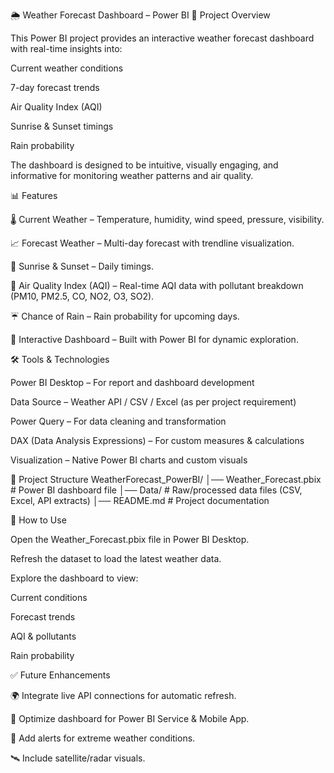 🌦 Weather Forecast Dashboard – Power BI
📌 Project Overview

This Power BI project provides an interactive weather forecast dashboard with real-time insights into:

Current weather conditions

7-day forecast trends

Air Quality Index (AQI)

Sunrise & Sunset timings

Rain probability

The dashboard is designed to be intuitive, visually engaging, and informative for monitoring weather patterns and air quality.

📊 Features

🌡 Current Weather – Temperature, humidity, wind speed, pressure, visibility.

📈 Forecast Weather – Multi-day forecast with trendline visualization.

🌅 Sunrise & Sunset – Daily timings.

🍃 Air Quality Index (AQI) – Real-time AQI data with pollutant breakdown (PM10, PM2.5, CO, NO2, O3, SO2).

☔ Chance of Rain – Rain probability for upcoming days.

🎨 Interactive Dashboard – Built with Power BI for dynamic exploration.

🛠️ Tools & Technologies

Power BI Desktop – For report and dashboard development

Data Source – Weather API / CSV / Excel (as per project requirement)

Power Query – For data cleaning and transformation

DAX (Data Analysis Expressions) – For custom measures & calculations

Visualization – Native Power BI charts and custom visuals

📂 Project Structure
WeatherForecast_PowerBI/
│── Weather_Forecast.pbix     # Power BI dashboard file
│── Data/                     # Raw/processed data files (CSV, Excel, API extracts)
│── README.md                 # Project documentation

🚀 How to Use

Open the Weather_Forecast.pbix file in Power BI Desktop.

Refresh the dataset to load the latest weather data.

Explore the dashboard to view:

Current conditions

Forecast trends

AQI & pollutants

Rain probability

✅ Future Enhancements

🌍 Integrate live API connections for automatic refresh.

📱 Optimize dashboard for Power BI Service & Mobile App.

🔔 Add alerts for extreme weather conditions.

🛰 Include satellite/radar visuals.
